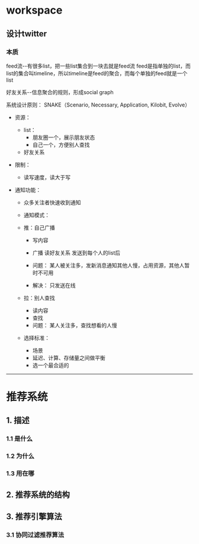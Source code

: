 # workspace

## 设计twitter

### 本质
feed流--有很多list，把一些list集合到一块去就是feed流
feed是指单独的list，而list的集合叫timeline，所以timeline是feed的聚合，而每个单独的feed就是一个list

好友关系--信息聚合的规则，形成social graph

系统设计原则：
SNAKE（Scenario, Necessary, Application, Kilobit, Evolve）

* 资源：
    * list：
        * 朋友圈一个，展示朋友状态
        * 自己一个，方便别人查找
    * 好友关系

* 限制：
    * 读写速度，读大于写

* 通知功能：

    * 众多关注者快速收到通知

    * 通知模式：

    * 推：自己广播
        * 写内容
        * 广播
            读好友关系
            发送到每个人的list后

        * 问题：
        某人被关注多，发新消息通知其他人慢，占用资源，其他人暂时不可用
        * 解决：
        只发送在线

    * 拉：别人查找
        * 读内容
        * 查找
        * 问题：
        某人关注多，查找想看的人慢


    * 选择标准：
        * 场景
        * 延迟、计算、存储量之间做平衡
        * 选一个最合适的

---

# 推荐系统
## 1. 描述
### 1.1 是什么
### 1.2 为什么
### 1.3 用在哪

## 2. 推荐系统的结构

## 3. 推荐引擎算法

### 3.1 协同过滤推荐算法